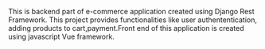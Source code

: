 This is backend part of e-commerce application created using Django Rest Framework. This project provides functionalities like user authententication, adding products to cart,payment.Front end of this application is created using javascript Vue framework.

